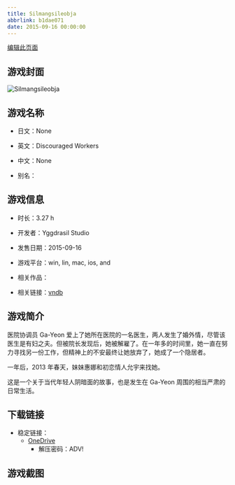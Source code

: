 ```yaml
---
title: Silmangsileobja
abbrlink: b1dae071
date: 2015-09-16 00:00:00
---
```

[编辑此页面](https://github.com/ACG-3/ADV3-source/blob/main/source/_posts/games/Discouraged%20Workers.md)

## 游戏封面

![Silmangsileobja](https://pan.timero.xyz/onedrive/img_lib_001/Discouraged%20Workers_cover.avif)


## 游戏名称

- 日文：None
- 英文：Discouraged Workers
- 中文：None

- 别名：


## 游戏信息

- 时长：3.27 h
- 开发者：Yggdrasil Studio
- 发售日期：2015-09-16
- 游戏平台：win, lin, mac, ios, and
- 相关作品：

- 相关链接：[vndb](https://vndb.org/v17652)


## 游戏简介

医院协调员 Ga-Yeon 爱上了她所在医院的一名医生，两人发生了婚外情，尽管该医生是有妇之夫。但被院长发现后，她被解雇了。在一年多的时间里，她一直在努力寻找另一份工作，但精神上的不安最终让她放弃了，她成了一个隐居者。

一年后，2013 年春天，妹妹惠娜和初恋情人允宇来找她。

这是一个关于当代年轻人阴暗面的故事，也是发生在 Ga-Yeon 周围的相当严肃的日常生活。




## 下载链接

- 稳定链接：
    - [OneDrive](https://pan.timero.xyz/onedrive/adv_lib_001/Discouraged%20Workers)
        - 解压密码：ADV!



## 游戏截图


